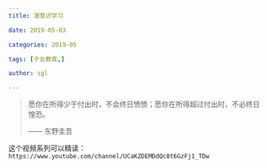 ```yaml
---
title: 潜意识学习

date: 2019-05-03

categories: 2019-05

tags: [子女教育,]

author: sgl

---
```



> 愿你在所得少于付出时，不会终日愤愤；愿你在所得超过付出时，不必终日惶恐。
>
> —— 东野圭吾

这个视频系列可以精读：`https://www.youtube.com/channel/UCaKZDEMDdQc8t6GzFj1_TDw`